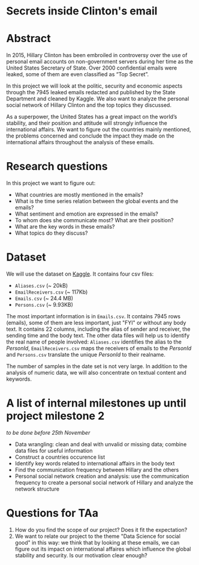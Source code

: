 # Secrets inside Clinton's email

# Abstract
In 2015, Hillary Clinton has been embroiled in controversy over the use of personal email accounts on non-government servers during her time as the United States Secretary of State. Over 2000 confidential emails were leaked, some of them are even classified as “Top Secret”. 

In this project we will look at the politic, security and economic aspects through the 7945 leaked emails redacted and published by the State Department and cleaned by Kaggle. We also want to analyze the personal social network of Hillary Clinton and the top topics they discussed.

As a superpower, the United States has a great impact on the world’s stability, and their position and attitude will strongly influence the international affairs. We want to figure out the countries mainly mentioned, the problems concerned and conclude the impact they made on the international affairs throughout the analysis of these emails.

# Research questions
In this project we want to figure out:
- What countries are mostly mentioned in the emails?
- What is the time series relation between the global events and the emails?
- What sentiment and emotion are expressed in the emails?
- To whom does she communicate most? What are their position?
- What are the key words in these emails?
- What topics do they discuss?

# Dataset

We will use the dataset on [Kaggle](https://www.kaggle.com/kaggle/hillary-clinton-emails). It contains four csv files: 
- `Aliases.csv` (~ 20kB)
- `EmailReceivers.csv` (~ 117Kb)
- `Emails.csv` (~ 24.4 MB)
- `Persons.csv` (~ 9.93KB)

The most important information is in `Emails.csv`. It contains 7945 rows (emails), some of them are less important, just "FYI" or without any body text. It contains 22 columns, including the alias of sender and receiver, the sending time and the body text. The other data files will help us to identify the real name of people involved: `Aliases.csv` identifies the alias to the _PersonId_, `EmailReceivers.csv` maps the receivers of emails to the _PersonId_ and `Persons.csv` translate the unique _PersonId_ to their realname.

The number of samples in the date set is not very large. In addition to the analysis of numeric data, we will also concentrate on textual content and keywords.

# A list of internal milestones up until project milestone 2
_to be done before 25th November_
- Data wrangling: clean and deal with unvalid or missing data; combine data files for useful information
- Construct a countries occurence list
- Identify key words related to international affairs in the body text
- Find the communication frequency between Hillary and the others
- Personal social network creation and analysis: use the communication frequency to create a personal social network of Hillary and analyze the network structure

# Questions for TAa
1. How do you find the scope of our project? Does it fit the expectation?
2. We want to relate our project to the theme "Data Science for social good" in this way: we think that by looking at these emails, we can figure out its impact on international affaires which influence the global stability and security. Is our motivation clear enough?



